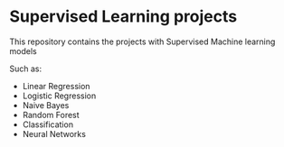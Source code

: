 # Supervised Learning projects

This repository contains the projects with Supervised Machine learning models

Such as: 
- Linear Regression
- Logistic Regression 
- Naive Bayes
- Random Forest 
- Classification
- Neural Networks




